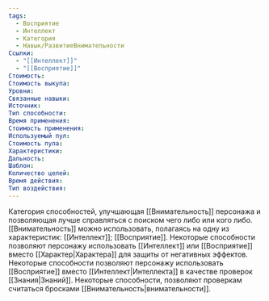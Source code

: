 ```yaml
---
tags:
  - Восприятие
  - Интеллект
  - Категория
  - Навык/РазвитиеВнимательности
Ссылки:
  - "[[Интеллект]]"
  - "[[Восприятие]]"
Стоимость:
Стоимость выкупа:
Уровни:
Связанные навыки:
Источник:
Тип способности:
Время применения:
Стоимость применения:
Используемый пул:
Стоимость пула:
Характеристики:
Дальность:
Шаблон:
Количество целей:
Время действия:
Тип воздействия:
---
```

Категория способностей, улучшающая [[Внимательность]] персонажа и позволяющая лучше справляться с поиском чего либо или кого либо. [[Внимательность]] можно использовать, полагаясь на одну из характеристик: [[Интеллект]]; [[Восприятие]]. Некоторые способности позволяют персонажу использовать [[Интеллект]] или [[Восприятие]] вместо [[Характер|Характера]] для защиты от негативных эффектов. Некоторые способности позволяют персонажу использовать [[Восприятие]] вместо [[Интеллект|Интеллекта]] в качестве проверок [[Знания|Знаний]]. Некоторые способности, позволяют проверкам считаться бросками [[Внимательность|внимательности]]. 